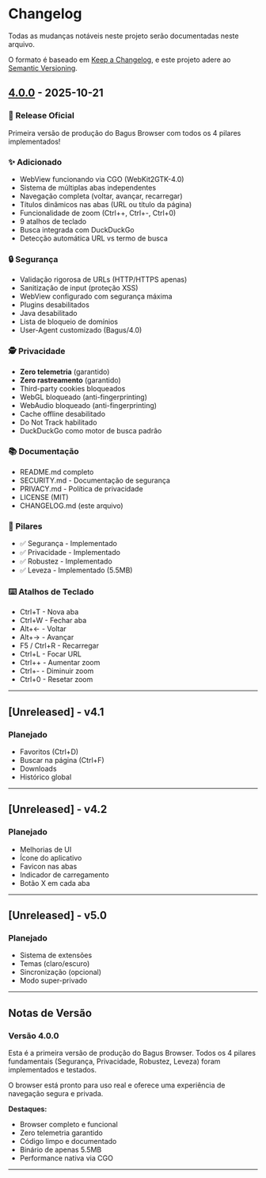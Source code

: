 # Changelog

Todas as mudanças notáveis neste projeto serão documentadas neste arquivo.

O formato é baseado em [Keep a Changelog](https://keepachangelog.com/pt-BR/1.0.0/),
e este projeto adere ao [Semantic Versioning](https://semver.org/lang/pt-BR/).

## [4.0.0] - 2025-10-21

### 🎊 Release Oficial

Primeira versão de produção do Bagus Browser com todos os 4 pilares implementados!

### ✨ Adicionado
- WebView funcionando via CGO (WebKit2GTK-4.0)
- Sistema de múltiplas abas independentes
- Navegação completa (voltar, avançar, recarregar)
- Títulos dinâmicos nas abas (URL ou título da página)
- Funcionalidade de zoom (Ctrl++, Ctrl+-, Ctrl+0)
- 9 atalhos de teclado
- Busca integrada com DuckDuckGo
- Detecção automática URL vs termo de busca

### 🔒 Segurança
- Validação rigorosa de URLs (HTTP/HTTPS apenas)
- Sanitização de input (proteção XSS)
- WebView configurado com segurança máxima
- Plugins desabilitados
- Java desabilitado
- Lista de bloqueio de domínios
- User-Agent customizado (Bagus/4.0)

### 🕵️ Privacidade
- **Zero telemetria** (garantido)
- **Zero rastreamento** (garantido)
- Third-party cookies bloqueados
- WebGL bloqueado (anti-fingerprinting)
- WebAudio bloqueado (anti-fingerprinting)
- Cache offline desabilitado
- Do Not Track habilitado
- DuckDuckGo como motor de busca padrão

### 📚 Documentação
- README.md completo
- SECURITY.md - Documentação de segurança
- PRIVACY.md - Política de privacidade
- LICENSE (MIT)
- CHANGELOG.md (este arquivo)

### 🎯 Pilares
- ✅ Segurança - Implementado
- ✅ Privacidade - Implementado
- ✅ Robustez - Implementado
- ✅ Leveza - Implementado (5.5MB)

### ⌨️ Atalhos de Teclado
- Ctrl+T - Nova aba
- Ctrl+W - Fechar aba
- Alt+← - Voltar
- Alt+→ - Avançar
- F5 / Ctrl+R - Recarregar
- Ctrl+L - Focar URL
- Ctrl++ - Aumentar zoom
- Ctrl+- - Diminuir zoom
- Ctrl+0 - Resetar zoom

---

## [Unreleased] - v4.1

### Planejado
- Favoritos (Ctrl+D)
- Buscar na página (Ctrl+F)
- Downloads
- Histórico global

---

## [Unreleased] - v4.2

### Planejado
- Melhorias de UI
- Ícone do aplicativo
- Favicon nas abas
- Indicador de carregamento
- Botão X em cada aba

---

## [Unreleased] - v5.0

### Planejado
- Sistema de extensões
- Temas (claro/escuro)
- Sincronização (opcional)
- Modo super-privado

---

## Notas de Versão

### Versão 4.0.0
Esta é a primeira versão de produção do Bagus Browser. Todos os 4 pilares fundamentais (Segurança, Privacidade, Robustez, Leveza) foram implementados e testados.

O browser está pronto para uso real e oferece uma experiência de navegação segura e privada.

**Destaques:**
- Browser completo e funcional
- Zero telemetria garantido
- Código limpo e documentado
- Binário de apenas 5.5MB
- Performance nativa via CGO

---

[4.0.0]: https://github.com/peder1981/bagus-browser-go/releases/tag/v4.0.0
